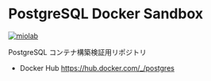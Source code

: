 # PostgreSQL Docker Sandbox

[![miolab](https://circleci.com/gh/miolab/psql_docker_sandbox.svg?style=svg)](https://github.com/miolab/psql_docker_sandbox)

PostgreSQL コンテナ構築検証用リポジトリ

- Docker Hub https://hub.docker.com/_/postgres
